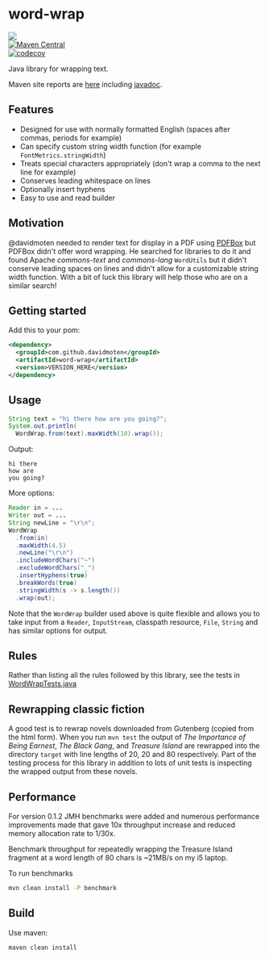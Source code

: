 # word-wrap
<a href="https://travis-ci.org/davidmoten/word-wrap"><img src="https://travis-ci.org/davidmoten/word-wrap.svg"/></a><br/>
[![Maven Central](https://maven-badges.herokuapp.com/maven-central/com.github.davidmoten/word-wrap/badge.svg?style=flat)](https://maven-badges.herokuapp.com/maven-central/com.github.davidmoten/word-wrap)<br/>
[![codecov](https://codecov.io/gh/davidmoten/word-wrap/branch/master/graph/badge.svg)](https://codecov.io/gh/davidmoten/word-wrap)

Java library for wrapping text.

Maven site reports are [here](https://davidmoten.github.io/word-wrap) including [javadoc](https://davidmoten.github.io/word-wrap/apidocs/index.html).

## Features
* Designed for use with normally formatted English (spaces after commas, periods for example)
* Can specify custom string width function (for example `FontMetrics.stringWidth`)
* Treats special characters appropriately (don't wrap a comma to the next line for example)
* Conserves leading whitespace on lines
* Optionally insert hyphens
* Easy to use and read builder

## Motivation
@davidmoten needed to render text for display in a PDF using [PDFBox](https://pdfbox.apache.org/) but PDFBox didn't offer word wrapping. He searched for libraries to do it and found Apache *commons-text* and *commons-lang* `WordUtils` but it didn't conserve leading spaces on lines and didn't allow for a customizable string width function. With a bit of luck this library will help those who are on a similar search!

## Getting started
Add this to your pom:

```xml
<dependency>
  <groupId>com.github.davidmoten</groupId>
  <artifactId>word-wrap</artifactId>
  <version>VERSION_HERE</version>
</dependency>
```

## Usage
```java
String text = "hi there how are you going?";
System.out.println(
  WordWrap.from(text).maxWidth(10).wrap());
```
Output:
```
hi there
how are
you going?
```
More options:

```java
Reader in = ...
Writer out = ...
String newLine = "\r\n";
WordWrap
  .from(in)
  .maxWidth(4.5)
  .newLine("\r\n")
  .includeWordChars("~")
  .excludeWordChars("_")
  .insertHyphens(true)
  .breakWords(true)
  .stringWidth(s -> s.length())
  .wrap(out);
```

Note that the `WordWrap` builder used above is quite flexible and allows you to take input from a `Reader`, `InputStream`, classpath resource, `File`, `String` and has similar options for output.

## Rules
Rather than listing all the rules followed by this library, see the tests in [WordWrapTests.java](src/test/java/org/davidmoten/text/utils/WordWrap.java)

## Rewrapping classic fiction
A good test is to rewrap novels downloaded from Gutenberg (copied from the html form). When you run `mvn test` the output of *The Importance of Being Earnest*, *The Black Gang*, and *Treasure Island* are rewrapped into the directory `target` with line lengths of 20, 20 and 80 respectively. Part of the testing process for this library in addition to lots of unit tests is inspecting the wrapped output from these novels.

## Performance
For version 0.1.2 JMH benchmarks were added and numerous performance improvements made that gave 10x throughput increase and reduced memory allocation rate to 1/30x.

Benchmark throughput for repeatedly wrapping the Treasure Island fragment at a word length of 80 chars is ~21MB/s on my i5 laptop.

To run benchmarks

```bash
mvn clean install -P benchmark
```

## Build
Use maven:
```bash
maven clean install
```

